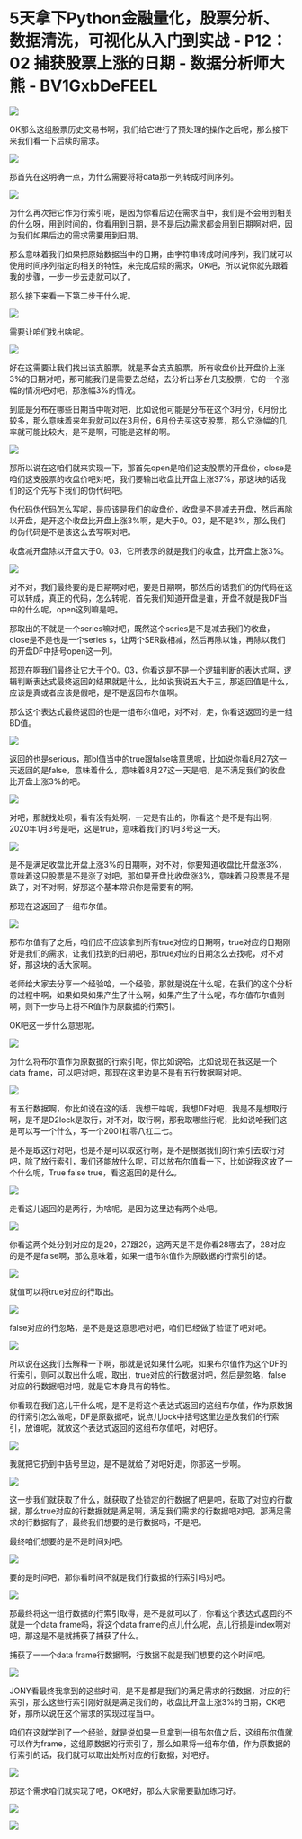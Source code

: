# 5天拿下Python金融量化，股票分析、数据清洗，可视化从入门到实战 - P12：02 捕获股票上涨的日期 - 数据分析师大熊 - BV1GxbDeFEEL

![](img/d24a9ed07e8f489f429ffb8e8c4ce4e9_0.png)

OK那么这组股票历史交易书啊，我们给它进行了预处理的操作之后呢，那么接下来我们看一下后续的需求。

![](img/d24a9ed07e8f489f429ffb8e8c4ce4e9_2.png)

那首先在这明确一点，为什么需要将将data那一列转成时间序列。

![](img/d24a9ed07e8f489f429ffb8e8c4ce4e9_4.png)

为什么再次把它作为行索引呢，是因为你看后边在需求当中，我们是不会用到相关的什么呀，用到时间的，你看用到日期，是不是后边需求都会用到日期啊对吧，因为我们如果后边的需求需要用到日期。

那么意味着我们如果把原始数据当中的日期，由字符串转成时间序列，我们就可以使用时间序列指定的相关的特性，来完成后续的需求，OK吧，所以说你就先跟着我的步骤，一步一步去走就可以了。

那么接下来看一下第二步干什么呢。

![](img/d24a9ed07e8f489f429ffb8e8c4ce4e9_6.png)

需要让咱们找出啥呢。

![](img/d24a9ed07e8f489f429ffb8e8c4ce4e9_8.png)

好在这需要让我们找出该支股票，就是茅台支支股票，所有收盘价比开盘价上涨3%的日期对吧，那可能我们是需要去总结，去分析出茅台几支股票，它的一个涨幅的情况吧对吧，那涨幅3%的情况。

到底是分布在哪些日期当中呢对吧，比如说他可能是分布在这个3月份，6月份比较多，那么意味着来年我就可以在3月份，6月份去买这支股票，那么它涨幅的几率就可能比较大，是不是啊，可能是这样的啊。



![](img/d24a9ed07e8f489f429ffb8e8c4ce4e9_10.png)

那所以说在这咱们就来实现一下，那首先open是咱们这支股票的开盘价，close是咱们这支股票的收盘价吧对吧，我们要输出收盘比开盘上涨37%，那这块的话我们的这个先写下我们的伪代码吧。

伪代码伪代码怎么写呢，是应该是我们的收盘价，收盘是不是减去开盘，然后再除以开盘，是开这个收盘比开盘上涨3%啊，是大于0。03，是不是3%，那么我们的伪代码是不是该这么去写啊对吧。

收盘减开盘除以开盘大于0。03，它所表示的就是我们的收盘，比开盘上涨3%。

![](img/d24a9ed07e8f489f429ffb8e8c4ce4e9_12.png)

对不对，我们最终要的是日期啊对吧，要是日期啊，那然后的话我们的伪代码在这可以转成，真正的代码，怎么转呢，首先我们知道开盘是谁，开盘不就是我DF当中的什么呢，open这列嘛是吧。

那取出的不就是一个series嘛对吧，既然这个series是不是减去我们的收盘，close是不是也是一个series s，让两个SER数相减，然后再除以谁，再除以我们的开盘DF中括号open这一列。

那现在啊我们最终让它大于个0。03，你看这是不是一个逻辑判断的表达式啊，逻辑判断表达式最终返回的结果就是什么，比如说我说五大于三，那返回值是什么，应该是真或者应该是假吧，是不是返回布尔值啊。

那么这个表达式最终返回的也是一组布尔值吧，对不对，走，你看这返回的是一组BD值。

![](img/d24a9ed07e8f489f429ffb8e8c4ce4e9_14.png)

返回的也是serious，那bl值当中的true跟false啥意思呢，比如说你看8月27这一天返回的是false，意味着什么，意味着8月27这一天是吧，是不满足我们的收盘比开盘上涨3%的吧。



![](img/d24a9ed07e8f489f429ffb8e8c4ce4e9_16.png)

对吧，那就找处呗，看有没有处啊，一定是有出的，你看这个是不是有出啊，2020年1月3号是吧，这是true，意味着我们的1月3号这一天。



![](img/d24a9ed07e8f489f429ffb8e8c4ce4e9_18.png)

是不是满足收盘比开盘上涨3%的日期啊，对不对，你要知道收盘比开盘涨3%，意味着这只股票是不是涨了对吧，那如果开盘比收盘涨3%，意味着只股票是不是跌了，对不对啊，好那这个基本常识你是需要有的啊。

那现在这返回了一组布尔值。

![](img/d24a9ed07e8f489f429ffb8e8c4ce4e9_20.png)

那布尔值有了之后，咱们应不应该拿到所有true对应的日期啊，true对应的日期刚好是我们的需求，让我们找到的日期吧，那true对应的日期怎么去找呢，对不对好，那这块的话大家啊。

老师给大家去分享一个经验哈，一个经验，那就是说在什么呢，在我们的这个分析的过程中啊，如果如果如果产生了什么啊，如果产生了什么呢，布尔值布尔值则啊，则下一步马上将不R值作为原数据的行索引。

OK吧这一步什么意思呢。

![](img/d24a9ed07e8f489f429ffb8e8c4ce4e9_22.png)

为什么将布尔值作为原数据的行索引呢，你比如说哈，比如说现在我这是一个data frame，可以吧对吧，那现在这里边是不是有五行数据啊对吧。



![](img/d24a9ed07e8f489f429ffb8e8c4ce4e9_24.png)

有五行数据啊，你比如说在这的话，我想干啥呢，我想DF对吧，我是不是想取行啊，是不是D2lock是取行，对不对，取行啊，那我取哪些行呢，比如说哈我们这是可以写一个什么，写一个2001杠零八杠二七。

是不是取这行对吧，也是不是可以取这行啊，是不是根据我们的行索引去取行对吧，除了放行索引，我们还能放什么呢，可以放布尔值看一下，比如说我这放了一个什么呢，True false true，看这返回的是什么。



![](img/d24a9ed07e8f489f429ffb8e8c4ce4e9_26.png)

走看这儿返回的是两行，为啥呢，是因为这里边有两个处吧。

![](img/d24a9ed07e8f489f429ffb8e8c4ce4e9_28.png)

你看这两个处分别对应的是20，27跟29，这两天是不是你看28哪去了，28对应的是不是false啊，那么意味着，如果一组布尔值作为原数据的行索引的话。



![](img/d24a9ed07e8f489f429ffb8e8c4ce4e9_30.png)

就值可以将true对应的行取出。

![](img/d24a9ed07e8f489f429ffb8e8c4ce4e9_32.png)

false对应的行忽略，是不是是这意思吧对吧，咱们已经做了验证了吧对吧。

![](img/d24a9ed07e8f489f429ffb8e8c4ce4e9_34.png)

所以说在这我们去解释一下啊，那就是说如果什么呢，如果布尔值作为这个DF的行索引，则可以取出什么呢，取出，true对应的行数据对吧，然后是忽略，false对应的行数据吧对吧，就是它本身具有的特性。

你看现在我们这儿干什么呢，是不是将这个表达式返回的这组布尔值，作为原数据的行索引怎么做呢，DF是原数据吧，说点儿lock中括号这里边是放我们的行索引，放谁呢，就放这个表达式返回的这组布尔值吧，对吧好。



![](img/d24a9ed07e8f489f429ffb8e8c4ce4e9_36.png)

我就把它扔到中括号里边，是不是就给了对吧好走，你那这一步啊。

![](img/d24a9ed07e8f489f429ffb8e8c4ce4e9_38.png)

这一步我们就获取了什么，就获取了处锁定的行数据了吧是吧，获取了对应的行数据，那么true对应的行数据就是满足啊，满足我们需求的行数据吧对吧，那满足需求的行数据有了，最终我们想要的是行数据吗，不是吧。

最终咱们想要的是不是时间对吧。

![](img/d24a9ed07e8f489f429ffb8e8c4ce4e9_40.png)

要的是时间吧，那你看时间不就是我们行数据的行索引吗对吧。

![](img/d24a9ed07e8f489f429ffb8e8c4ce4e9_42.png)

那最终将这一组行数据的行索引取得，是不是就可以了，你看这个表达式返回的不就是一个data frame吗，将这个data frame的点儿什么呢，点儿行损是index啊对吧，那这是不是就捕获了捕获了什么。

捕获了一一个data frame行数据啊，行数据不就是我们想要的这个时间吧。

![](img/d24a9ed07e8f489f429ffb8e8c4ce4e9_44.png)

JONY看最终我拿到的这些时间，是不是都是我们的满足需求的行数据，对应的行索引，那么这些行索引刚好就是满足我们的，收盘比开盘上涨3%的日期，OK吧好，那所以说在这个需求的实现过程当中。

咱们在这就学到了一个经验，就是说如果一旦拿到一组布尔值之后，这组布尔值就可以作为frame，这组原数据的行索引了，那么如果将一组布尔值，作为原数据的行索引的话，我们就可以取出处所对应的行数据，对吧好。



![](img/d24a9ed07e8f489f429ffb8e8c4ce4e9_46.png)

那这个需求咱们就实现了吧，OK吧好，那么大家需要勤加练习好。

![](img/d24a9ed07e8f489f429ffb8e8c4ce4e9_48.png)

![](img/d24a9ed07e8f489f429ffb8e8c4ce4e9_49.png)